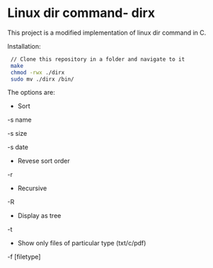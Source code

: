# Linux dir command- dirx

This project is a modified implementation of linux dir command in C.

Installation:

```sh
 // Clone this repository in a folder and navigate to it
 make
 chmod -rwx ./dirx
 sudo mv ./dirx /bin/

```

The options are:

* Sort

-s name

-s size

-s date

* Revese sort order

-r

* Recursive

-R

* Display as tree

-t

* Show only files of particular type (txt/c/pdf)

-f [filetype]

